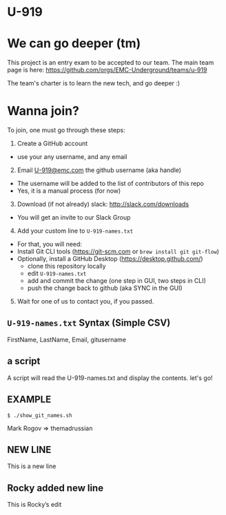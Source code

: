 # U-919

# We can go deeper (tm)
This project is an entry exam to be accepted to our team.
The main team page is here: https://github.com/orgs/EMC-Underground/teams/u-919

The team's charter is to learn the new tech, and go deeper :)

# Wanna join?
To join, one must go through these steps:

1. Create a GitHub account
 * use your any username, and any email
2. Email U-919@emc.com the github username (aka handle)
 * The username will be added to the list of contributors of this repo
 * Yes, it is a manual process (for now)
3. Download (if not already) slack: http://slack.com/downloads
 * You will get an invite to our Slack Group
4. Add your custom line to `U-919-names.txt`
 * For that, you will need:
  * Install Git CLI tools (https://git-scm.com or `brew install git git-flow`)
  * Optionally, install a GitHub Desktop (https://desktop.github.com/)
    * clone this repository locally
    * edit `U-919-names.txt`
    * add and commit the change (one step in GUI, two steps in CLI)
    * push the change back to github (aka SYNC in the GUI)
5. Wait for one of us to contact you, if you passed.

## `U-919-names.txt` Syntax (Simple CSV)
FirstName, LastName, Email, gitusername

## a script
A script will read the U-919-names.txt and display the contents.
let's go!

## EXAMPLE
`$ ./show_git_names.sh`

Mark Rogov => themadrussian

## NEW LINE
This is a new line

## Rocky added new line
This is Rocky’s edit
